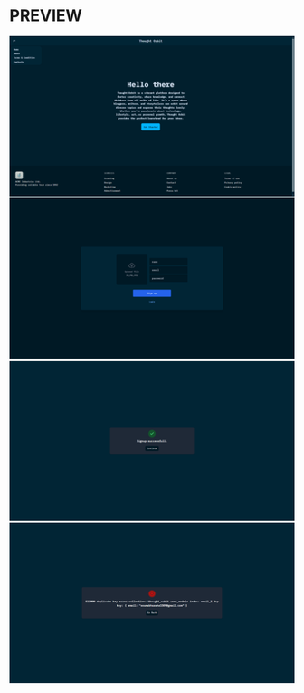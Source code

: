 # PREVIEW

![homepage](<./screenshots/home_page.png> "home page")
![errorpage](<./screenshots/signup_page.png> "signup page")
![errorpage](<./screenshots/sugnup_success_page.png> "signup success page")
![errorpage](<./screenshots/signup_error_page.png> "signup error page")
